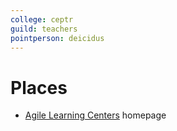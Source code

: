 ```yaml
---
college: ceptr
guild: teachers
pointperson: deicidus
---
```

# Places
* [Agile Learning Centers](http://agilelearningcenters.org/) homepage
